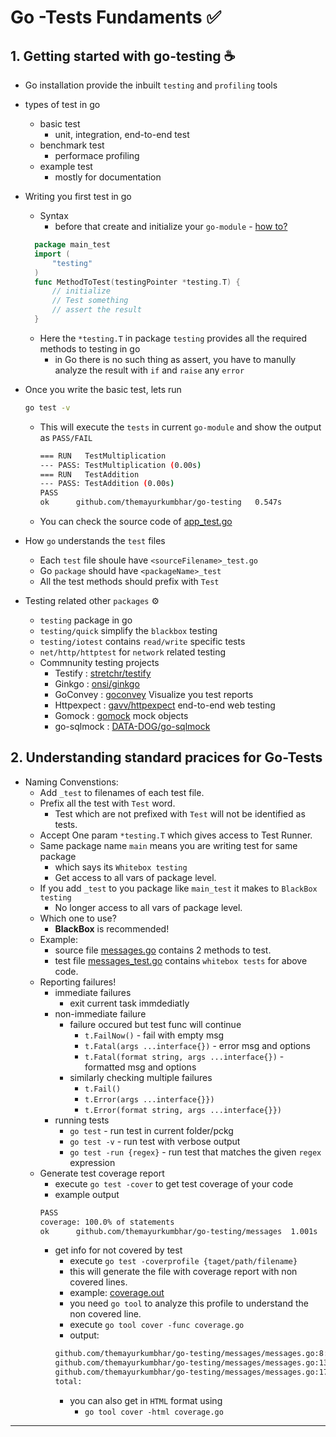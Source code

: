 # Go -Tests Fundaments :white_check_mark:	

## 1. Getting started with go-testing :coffee:	

* Go installation provide the inbuilt `testing` and `profiling` tools
* types of test in go
  * basic test
    * unit, integration, end-to-end test
  * benchmark test
    * performace profiling
  * example test
    * mostly for documentation
* Writing you first test in go
  * Syntax
    * before that create and initialize your `go-module` - [how to?](https://github.com/themayurkumbhar/go-fundamentals#go-modules-packages-and-source-files-basics-spiral_notepad)
  ```go
    package main_test
    import (
        "testing"
    )
    func MethodToTest(testingPointer *testing.T) {
        // initialize
        // Test something
        // assert the result
    }
  ```
  * Here the `*testing.T` in package `testing` provides all the required methods to testing in go
    * in Go there is no such thing as assert, you have to manully analyze the result with `if` and `raise` any `error`
* Once you write the basic test, lets run
    ```bash
    go test -v
    ```
  * This will execute the `tests` in current `go-module` and show the output as `PASS/FAIL`
    ```bash
    === RUN   TestMultiplication
    --- PASS: TestMultiplication (0.00s)
    === RUN   TestAddition
    --- PASS: TestAddition (0.00s)
    PASS
    ok      github.com/themayurkumbhar/go-testing   0.547s
    ```
  * You can check the source code of [app_test.go](app_test.go)
* How `go` understands the `test` files
  * Each `test` file shoule have `<sourceFilename>_test.go` 
  * Go `package` should have `<packageName>_test`
  * All the test methods should prefix with `Test`

* Testing related other `packages` :gear:	
  * `testing` package in go
  * `testing/quick` simplify the `blackbox` testing
  * `testing/iotest` contains `read/write` specific tests
  * `net/http/httptest` for `network` related testing
  * Commnunity testing projects
    * Testify : [stretchr/testify](https://github.com/stretchr/testify)
    * Ginkgo : [onsi/ginkgo](https://github.com/onsi/ginkgo)
    * GoConvey : [goconvey](http://goconvey.co/) Visualize you test reports
    * Httpexpect : [gavv/httpexpect](https://github.com/gavv/httpexpect) end-to-end web testing
    * Gomock : [gomock](https://github.com/golang/mock) mock objects
    * go-sqlmock : [DATA-DOG/go-sqlmock](https://github.com/DATA-DOG/go-sqlmock)
## 2. Understanding standard pracices for Go-Tests

* Naming Convenstions:
  * Add `_test` to filenames of each test file.
  * Prefix all the test with `Test` word.
    * Test which are not prefixed with `Test` will not be identified as tests.
  * Accept One param `*testing.T` which gives access to Test Runner.
  * Same package name `main` means you are writing test for same package
    * which says its `Whitebox testing`
    * Get access to all vars of package level.
  * If you add `_test` to you package like `main_test` it makes to `BlackBox testing`
    * No longer access to all vars of package level.
  * Which one to use?
    * **BlackBox** is recommended!
  * Example:
    * source file [messages.go](messages/messages.go) contains 2 methods to test.
    * test file [messages_test.go](messages/messages_test.go) contains `whitebox tests` for above code.
  * Reporting failures!
    * immediate failures
      * exit current task immdediatly
    * non-immediate failure
      * failure occured but test func will continue
        * `t.FailNow()` - fail with empty msg
        * `t.Fatal(args ...interface{})` - error msg and options
        * `t.Fatal(format string, args ...interface{})` - formatted msg and options
      * similarly checking multiple failures
        * `t.Fail()`
        * `t.Error(args ...interface{}})`
        * `t.Error(format string, args ...interface{}})`
    * running tests
      * `go test` - run test in current folder/pckg
      * `go test -v` - run test with verbose output
      * `go test -run {regex}` - run test that matches the given `regex` expression
  * Generate test coverage report
    * execute `go test -cover` to get test coverage of your code
    * example output
    ```bash
    PASS
    coverage: 100.0% of statements
    ok      github.com/themayurkumbhar/go-testing/messages  1.001s
    ```
    * get info for not covered by test
      * execute `go test -coverprofile {taget/path/filename}`
      * this will generate the file with coverage report with non covered lines.
      * example: [coverage.out](messages/coverage.out)
      * you need `go tool` to analyze this profile to understand the non covered line.
      * execute `go tool cover -func coverage.go`
      * output:
      ```bash
      github.com/themayurkumbhar/go-testing/messages/messages.go:8:   Greet     100.0%
      github.com/themayurkumbhar/go-testing/messages/messages.go:13:  depart    100.0%
      github.com/themayurkumbhar/go-testing/messages/messages.go:17:  nonCoveredMethod   0.0%
      total:                                                          (statements)               66.7%
      ```
      * you can also get in `HTML` format using
        * `go tool cover -html coverage.go`


---
